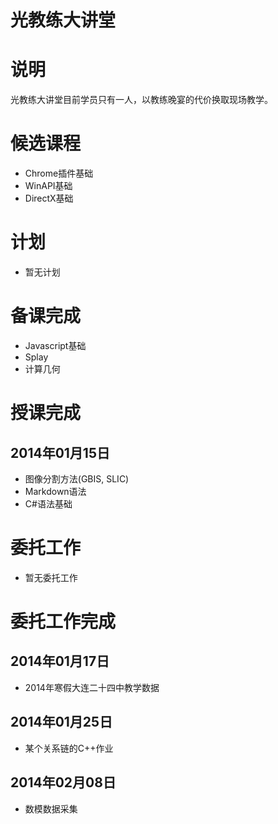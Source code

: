 光教练大讲堂
======

# 说明

光教练大讲堂目前学员只有一人，以教练晚宴的代价换取现场教学。

# 候选课程

* Chrome插件基础
* WinAPI基础
* DirectX基础

# 计划

* 暂无计划

# 备课完成

* Javascript基础
* Splay
* 计算几何

# 授课完成

## 2014年01月15日

* 图像分割方法(GBIS, SLIC)
* Markdown语法
* C#语法基础

# 委托工作

* 暂无委托工作

# 委托工作完成

## 2014年01月17日

* 2014年寒假大连二十四中教学数据

## 2014年01月25日

* 某个关系链的C++作业

## 2014年02月08日

* 数模数据采集